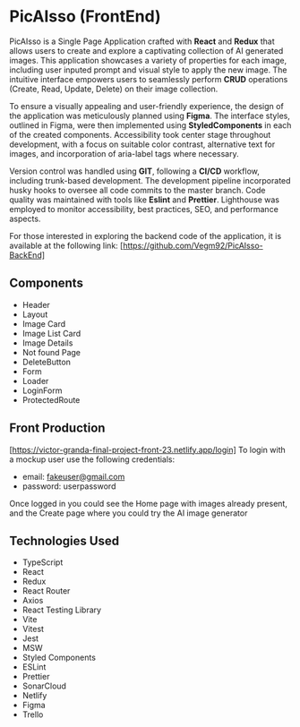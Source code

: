 # PicAIsso (FrontEnd)

PicAIsso is a Single Page Application crafted with **React** and **Redux** that allows users to create and explore a captivating collection of AI generated images. This application showcases a variety of properties for each image, including user inputed prompt and visual style to apply the new image. The intuitive interface empowers users to seamlessly perform **CRUD** operations (Create, Read, Update, Delete) on their image collection.

To ensure a visually appealing and user-friendly experience, the design of the application was meticulously planned using **Figma**. The interface styles, outlined in Figma, were then implemented using **StyledComponents** in each of the created components. Accessibility took center stage throughout development, with a focus on suitable color contrast, alternative text for images, and incorporation of aria-label tags where necessary.

Version control was handled using **GIT**, following a **CI/CD** workflow, including trunk-based development. The development pipeline incorporated husky hooks to oversee all code commits to the master branch. Code quality was maintained with tools like **Eslint** and **Prettier**. Lighthouse was employed to monitor accessibility, best practices, SEO, and performance aspects.

For those interested in exploring the backend code of the application, it is available at the following link: [https://github.com/Vegm92/PicAIsso-BackEnd]

## Components

- Header
- Layout
- Image Card
- Image List Card
- Image Details
- Not found Page
- DeleteButton
- Form
- Loader
- LoginForm
- ProtectedRoute

## Front Production

[https://victor-granda-final-project-front-23.netlify.app/login]
To login with a mockup user use the following credentials:

- email: fakeuser@gmail.com
- password: userpassword

Once logged in you could see the Home page with images already present, and the Create page where you could try the AI image generator

## Technologies Used

- TypeScript
- React
- Redux
- React Router
- Axios
- React Testing Library
- Vite
- Vitest
- Jest
- MSW
- Styled Components
- ESLint
- Prettier
- SonarCloud
- Netlify
- Figma
- Trello
